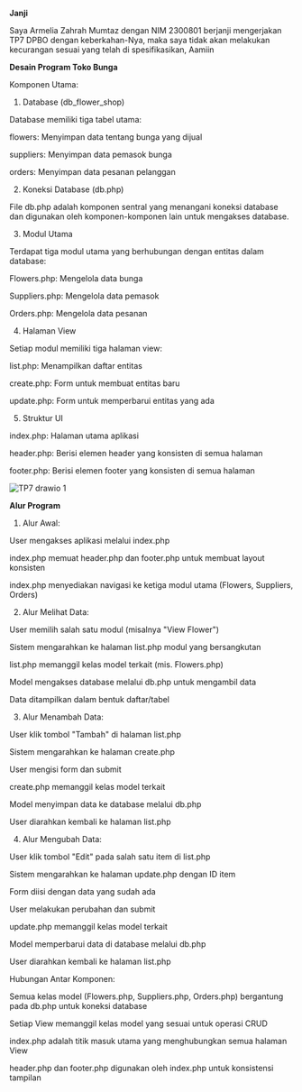 **Janji**

Saya Armelia Zahrah Mumtaz dengan NIM 2300801 berjanji mengerjakan TP7 DPBO dengan keberkahan-Nya, maka saya tidak akan melakukan kecurangan sesuai yang telah di spesifikasikan, Aamiin



**Desain Program Toko Bunga**



Komponen Utama:
1. Database (db_flower_shop)
   
Database memiliki tiga tabel utama:

flowers: Menyimpan data tentang bunga yang dijual

suppliers: Menyimpan data pemasok bunga

orders: Menyimpan data pesanan pelanggan



2. Koneksi Database (db.php)
   
File db.php adalah komponen sentral yang menangani koneksi database dan digunakan oleh komponen-komponen lain untuk mengakses database.


3. Modul Utama
   
Terdapat tiga modul utama yang berhubungan dengan entitas dalam database:

Flowers.php: Mengelola data bunga

Suppliers.php: Mengelola data pemasok

Orders.php: Mengelola data pesanan



4. Halaman View
   
Setiap modul memiliki tiga halaman view:

list.php: Menampilkan daftar entitas

create.php: Form untuk membuat entitas baru

update.php: Form untuk memperbarui entitas yang ada



5. Struktur UI

index.php: Halaman utama aplikasi

header.php: Berisi elemen header yang konsisten di semua halaman

footer.php: Berisi elemen footer yang konsisten di semua halaman



![TP7 drawio 1](https://github.com/user-attachments/assets/fb28bf3a-9ccf-4a2a-b18b-ea3a792a6a47)



**Alur Program**


1. Alur Awal:

User mengakses aplikasi melalui index.php

index.php memuat header.php dan footer.php untuk membuat layout konsisten

index.php menyediakan navigasi ke ketiga modul utama (Flowers, Suppliers, Orders)



2. Alur Melihat Data:

User memilih salah satu modul (misalnya "View Flower")

Sistem mengarahkan ke halaman list.php modul yang bersangkutan

list.php memanggil kelas model terkait (mis. Flowers.php)

Model mengakses database melalui db.php untuk mengambil data

Data ditampilkan dalam bentuk daftar/tabel



3. Alur Menambah Data:

User klik tombol "Tambah" di halaman list.php

Sistem mengarahkan ke halaman create.php

User mengisi form dan submit

create.php memanggil kelas model terkait

Model menyimpan data ke database melalui db.php

User diarahkan kembali ke halaman list.php



4. Alur Mengubah Data:

User klik tombol "Edit" pada salah satu item di list.php

Sistem mengarahkan ke halaman update.php dengan ID item

Form diisi dengan data yang sudah ada

User melakukan perubahan dan submit

update.php memanggil kelas model terkait

Model memperbarui data di database melalui db.php

User diarahkan kembali ke halaman list.php




Hubungan Antar Komponen:

Semua kelas model (Flowers.php, Suppliers.php, Orders.php) bergantung pada db.php untuk koneksi database

Setiap View memanggil kelas model yang sesuai untuk operasi CRUD

index.php adalah titik masuk utama yang menghubungkan semua halaman View

header.php dan footer.php digunakan oleh index.php untuk konsistensi tampilan
